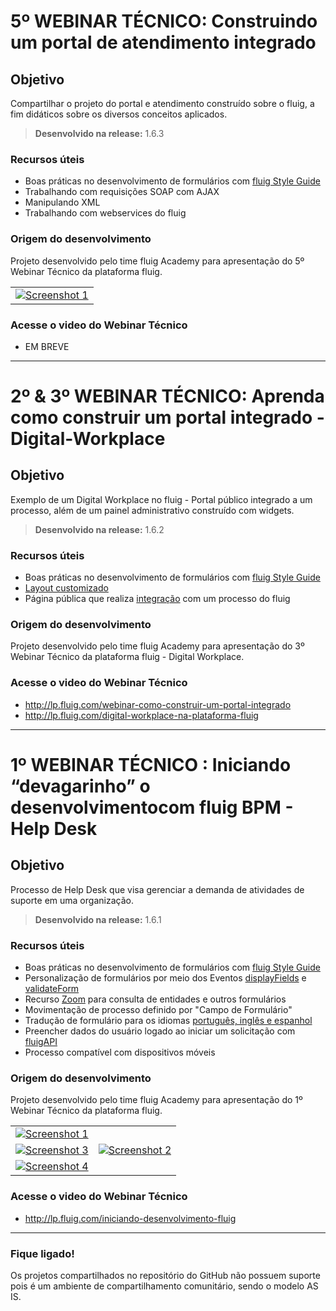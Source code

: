 # 5º WEBINAR TÉCNICO: Construindo um portal de atendimento integrado

Objetivo
----
Compartilhar o projeto do portal e atendimento construído sobre o fluig, a fim didáticos sobre os diversos conceitos aplicados.

> **Desenvolvido na release:** 1.6.3

### Recursos úteis

* Boas práticas no desenvolvimento de formulários com [fluig Style Guide](http://style.fluig.com/)
* Trabalhando com requisições SOAP com AJAX
* Manipulando XML 
* Trabalhando com webservices do fluig

### Origem do desenvolvimento

Projeto desenvolvido pelo time fluig Academy para apresentação do 5º Webinar Técnico da plataforma fluig. 

<table cellpadding="10">
  <tr>
    <td>
      <a href="https://github.com/fluig/webinar_tecnico/blob/master/webinar.png">
        <img src="https://github.com/fluig/webinar_tecnico/blob/master/webinar.png" alt="Screenshot 1">
      </a>
    </td>
  </tr>
</table>


### Acesse o video do Webinar Técnico

* EM BREVE

------------------------------------------------------------------------------------------------------------------------------

# 2º & 3º WEBINAR TÉCNICO: Aprenda como construir um portal integrado - Digital-Workplace

Objetivo
----
Exemplo de um Digital Workplace no fluig - Portal público integrado a um processo, além de um painel administrativo construído com widgets.

> **Desenvolvido na release:** 1.6.2

### Recursos úteis

* Boas práticas no desenvolvimento de formulários com [fluig Style Guide](http://style.fluig.com/)
* [Layout customizado](http://tdn.totvs.com/pages/viewpage.action?pageId=113803693#ConstruçãodeWidgetseLayouts-CriaçãodeLayout)
* Página pública que realiza [integração](http://tdn.totvs.com/pages/viewpage.action?pageId=73082260) com um processo do fluig 

### Origem do desenvolvimento

Projeto desenvolvido pelo time fluig Academy para apresentação do 3º Webinar Técnico da plataforma fluig - Digital Workplace. 

### Acesse o video do Webinar Técnico

* http://lp.fluig.com/webinar-como-construir-um-portal-integrado
* http://lp.fluig.com/digital-workplace-na-plataforma-fluig

-----------------------------------------------------------------------------------------------------------------------------------


# 1º WEBINAR TÉCNICO : Iniciando “devagarinho” o desenvolvimentocom fluig BPM - Help Desk

Objetivo
----
Processo de Help Desk que visa gerenciar a demanda de atividades de suporte em uma organização.

> **Desenvolvido na release:** 1.6.1

### Recursos úteis

* Boas práticas no desenvolvimento de formulários com [fluig Style Guide](http://style.fluig.com/)
* Personalização de formulários por meio dos Eventos [displayFields](http://tdn.totvs.com/pages/viewpage.action?pageId=270924158#EventosdeFormulário-displayFields) e [validateForm](http://tdn.totvs.com/pages/viewpage.action?pageId=270924158#EventosdeFormulário-validateForm)
* Recurso [Zoom](http://tdn.totvs.com/pages/viewpage.action?pageId=75270483#DesenvolvimentodeFormulários-Zoom) para consulta de entidades e outros formulários
* Movimentação de processo definido por "Campo de Formulário"
* Tradução de formulário para os idiomas [português, inglês e espanhol](http://tdn.totvs.com/pages/viewpage.action?pageId=75270483#DesenvolvimentodeFormulários-Traduçãodeformulários)
* Preencher dados do usuário logado ao iniciar um solicitação com [fluigAPI](http://tdn.totvs.com/pages/viewpage.action?pageId=198934765#ConsumodeServiçosnaAPIPúblicaenoComponenteSDK-ConsumindoumServiçodoComponenteSDKapartirdeEventosdeJavaScript)
* Processo compatível com dispositivos móveis

### Origem do desenvolvimento

Projeto desenvolvido pelo time fluig Academy para apresentação do 1º Webinar Técnico da plataforma fluig. 

<table cellpadding="10">
  <tr>
    <td>
      <a href="https://github.com/fluig/HelpDesk/blob/master/Imagens/Processo.JPG">
        <img src="https://github.com/fluig/HelpDesk/blob/master/Imagens/Processo.JPG" alt="Screenshot 1">
      </a>
    </td>
    <td rowspan="3">
      <a href="https://github.com/fluig/HelpDesk/blob/master/Imagens/Avaliar%20atendimento.JPG">
        <img src="https://github.com/fluig/HelpDesk/blob/master/Imagens/Avaliar%20atendimento.JPG" alt="Screenshot 2">
      </a>
    </td>
  </tr>
  
  
  <tr>
    <td>
      <a href="https://github.com/fluig/HelpDesk/blob/master/Imagens/Analisar%20Ticket.JPG">
        <img src="https://github.com/fluig/HelpDesk/blob/master/Imagens/Analisar%20Ticket.JPG" alt="Screenshot 3">
      </a>
    </td>
  </tr>
  
  <tr>
    <td>
      <a href="https://github.com/fluig/HelpDesk/blob/master/Imagens/Inicio%20do%20Processo.JPG">
        <img src="https://github.com/fluig/HelpDesk/blob/master/Imagens/Inicio%20do%20Processo.JPG" alt="Screenshot 4">
      </a>
    </td>
  </tr>
  
</table>


### Acesse o video do Webinar Técnico

* http://lp.fluig.com/iniciando-desenvolvimento-fluig


-----------------------------------------------------------------------------------------------------------------------------------

### Fique ligado!

Os projetos compartilhados no repositório do GitHub não possuem suporte pois é um ambiente de compartilhamento comunitário, sendo o modelo AS IS. 
